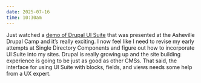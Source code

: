 ```yaml
---
date: 2025-07-16
time: 10:30am
---
```

Just watched a <a href="https://www.youtube.com/watch?v=gN28jGiRhBA">demo of Drupal UI Suite</a> that was presented at the Asheville Drupal Camp and it’s really exciting. I now feel like I need to revise my early attempts at Single Directory Components and figure out how to incorporate UI Suite into my sites. Drupal is really growing up and the site building experience is going to be just as good as other CMSs. That said, the interface for using UI Suite with blocks, fields, and views needs some help from a UX expert.